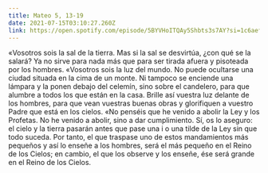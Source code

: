 ```yaml
---
title: Mateo 5, 13-19
date: 2021-07-15T03:10:27.260Z
link: https://open.spotify.com/episode/5BYVHoITQAy5Shbts3s7AY?si=1c6aef52bf0747ee
---
```

«Vosotros sois la sal de la tierra. Mas si la sal se desvirtúa, ¿con qué se la salará? Ya no sirve para nada más que para ser tirada afuera y pisoteada por los hombres. «Vosotros sois la luz del mundo. No puede ocultarse una ciudad situada en la cima de un monte. Ni tampoco se enciende una lámpara y la ponen debajo del celemín, sino sobre el candelero, para que alumbre a todos los que están en la casa. Brille así vuestra luz delante de los hombres, para que vean vuestras buenas obras y glorifiquen a vuestro Padre que está en los cielos. «No penséis que he venido a abolir la Ley y los Profetas. No he venido a abolir, sino a dar cumplimiento. Sí, os lo aseguro: el cielo y la tierra pasarán antes que pase una i o una tilde de la Ley sin que todo suceda. Por tanto, el que traspase uno de estos mandamientos más pequeños y así lo enseñe a los hombres, será el más pequeño en el Reino de los Cielos; en cambio, el que los observe y los enseñe, ése será grande en el Reino de los Cielos.